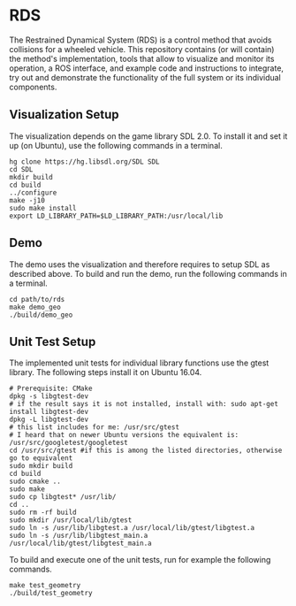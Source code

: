# RDS
The Restrained Dynamical System (RDS) is a control method that avoids collisions for a wheeled vehicle. This repository contains (or will contain) the method's implementation, tools that allow to visualize and monitor its operation, a ROS interface, and example code and instructions to integrate, try out and demonstrate the functionality of the full system or its individual components.

## Visualization Setup

The visualization depends on the game library SDL 2.0. To install it and set it up (on Ubuntu), use the following commands in a terminal.
```
hg clone https://hg.libsdl.org/SDL SDL
cd SDL
mkdir build
cd build
../configure
make -j10
sudo make install
export LD_LIBRARY_PATH=$LD_LIBRARY_PATH:/usr/local/lib
``` 

## Demo
The demo uses the visualization and therefore requires to setup SDL as described above. To build and run the demo, run the following commands in a terminal.
```
cd path/to/rds
make demo_geo
./build/demo_geo
```

## Unit Test Setup

The implemented unit tests for individual library functions use the gtest library. The following steps install it on Ubuntu 16.04.
```
# Prerequisite: CMake
dpkg -s libgtest-dev
# if the result says it is not installed, install with: sudo apt-get install libgtest-dev
dpkg -L libgtest-dev
# this list includes for me: /usr/src/gtest 
# I heard that on newer Ubuntu versions the equivalent is: /usr/src/googletest/googletest
cd /usr/src/gtest #if this is among the listed directories, otherwise go to equivalent
sudo mkdir build
cd build
sudo cmake ..
sudo make
sudo cp libgtest* /usr/lib/
cd ..
sudo rm -rf build
sudo mkdir /usr/local/lib/gtest
sudo ln -s /usr/lib/libgtest.a /usr/local/lib/gtest/libgtest.a
sudo ln -s /usr/lib/libgtest_main.a /usr/local/lib/gtest/libgtest_main.a
```
To build and execute one of the unit tests, run for example the following commands.
```
make test_geometry
./build/test_geometry
```
